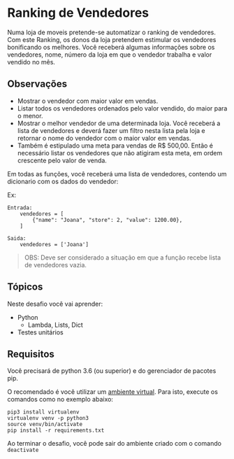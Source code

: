 # Ranking de Vendedores

Numa loja de moveis pretende-se automatizar o ranking de vendedores. Com este Ranking, os donos da loja pretendem estimular os vendedores bonificando os melhores.
Você receberá algumas informações sobre os vendedores, nome, número da loja em que o vendedor trabalha e valor vendido no mês.

## Observações

- Mostrar o vendedor com maior valor em vendas.
- Listar todos os vendedores ordenados pelo valor vendido, do maior para o menor.
- Mostrar o melhor vendedor de uma determinada loja. Você receberá a lista de vendedores e deverá fazer um filtro nesta lista pela loja e retornar o nome do vendedor com o maior valor em vendas.
- Também é estipulado uma meta para vendas de R$ 500,00. Então é necessário listar os vendedores que não atigiram esta meta, em ordem crescente pelo valor de venda.

Em todas as funções, você receberá uma lista de vendedores, contendo um dicionario com os dados do vendedor:

Ex:

    Entrada:
        vendedores = [
            {"name": "Joana", "store": 2, "value": 1200.00},
        ]

    Saida:
        vendedores = ['Joana']

> OBS: Deve ser considerado a situação em que a função recebe lista de vendedores vazia.

## Tópicos

Neste desafio você vai aprender:

- Python
    - Lambda, Lists, Dict
- Testes unitários

## Requisitos

Você precisará de python 3.6 (ou superior) e do gerenciador de pacotes pip.

O recomendado é você utilizar um [ambiente virtual](https://pythonacademy.com.br/blog/python-e-virtualenv-como-programar-em-ambientes-virtuais). Para isto, execute os comandos como no exemplo abaixo:

    pip3 install virtualenv
    virtualenv venv -p python3
    source venv/bin/activate
    pip install -r requirements.txt

Ao terminar o desafio, você pode sair do ambiente criado com o comando `deactivate`
